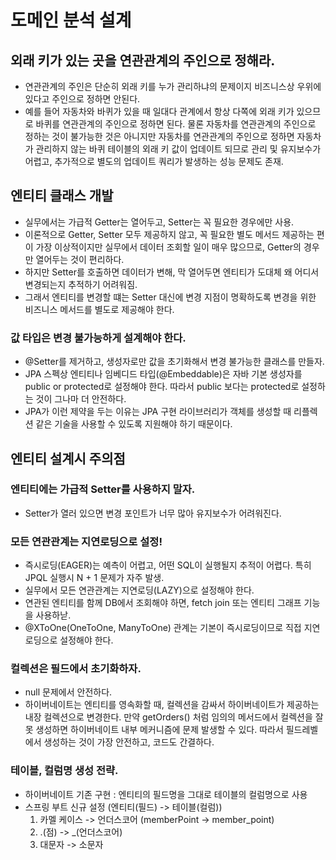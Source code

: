 # 도메인 분석 설계
## 외래 키가 있는 곳을 연관관계의 주인으로 정해라.
- 연관관계의 주인은 단순히 외래 키를 누가 관리하냐의 문제이지 비즈니스상 우위에 있다고 주인으로 정하면 안된다. 
- 예를 들어 자동차와 바퀴가 있을 때 일대다 관계에서 항상 다쪽에 외래 키가 있으므로 바퀴를 연관관계의 주인으로 정하면 된다. 물론
자동차를 연관관계의 주인으로 정하는 것이 불가능한 것은 아니지만 자동차를 연관관계의 주인으로 정하면 자동차가 관리하지 않는 바퀴
테이블의 외래 키 값이 업데이트 되므로 관리 및 유지보수가 어렵고, 추가적으로 별도의 업데이트 쿼리가 발생하는 성능 문제도 존재.

## 엔티티 클래스 개발
- 실무에서는 가급적 Getter는 열어두고, Setter는 꼭 필요한 경우에만 사용.
- 이론적으로 Getter, Setter 모두 제공하지 않고, 꼭 필요한 별도 메서드 제공하는 편이 가장 이상적이지만 실무에서 데이터 
조회할 일이 매우 많으므로, Getter의 경우만 열어두는 것이 편리하다.
- 하지만 Setter를 호출하면 데이터가 변해, 막 열어두면 엔티티가 도대체 왜 어디서 변경되는지 추적하기 어려워짐.
- 그래서 엔티티를 변경할 떄는 Setter 대신에 변경 지점이 명확하도록 변경을 위한 비즈니스 메서드를 별도로 제공해야 한다.

### 값 타입은 변경 불가능하게 설계해야 한다.
- @Setter를 제거하고, 생성자로만 값을 초기화해서 변경 불가능한 클래스를 만들자.
- JPA 스펙상 엔티티나 임베디드 타입(@Embeddable)은 자바 기본 생성자를 public or protected로 설정해야 한다.
따라서 public 보다는 protected로 설정하는 것이 그나마 더 안전하다.
- JPA가 이런 제약을 두는 이유는 JPA 구현 라이브러리가 객체를 생성할 때 리플렉션 같은 기술을 사용할 수 있도록 지원해야 하기
때문이다.

## 엔티티 설계시 주의점
### 엔티티에는 가급적 Setter를 사용하지 말자.
- Setter가 열러 있으면 변경 포인트가 너무 많아 유지보수가 어려워진다.

### 모든 연관관계는 지연로딩으로 설정!
- 즉시로딩(EAGER)는 예측이 어렵고, 어떤 SQL이 실행될지 추적이 어렵다. 특히 JPQL 실행시 N + 1 문제가 자주 발생.
- 실무에서 모든 연관관계는 지연로딩(LAZY)으로 설정해야 한다.
- 연관된 엔티티를 함께 DB에서 조회해야 하면, fetch join 또는 엔티티 그래프 기능을 사용하낟.
- @XToOne(OneToOne, ManyToOne) 관계는 기본이 즉시로딩이므로 직접 지연로딩으로 설정해야 한다.

### 컬렉션은 필드에서 초기화하자.
- null 문제에서 안전하다.
- 하이버네이트는 엔티티를 영속화할 때, 컬렉션을 감싸서 하이버네이트가 제공하는 내장 컬렉션으로 변경한다. 만약 getOrders()
처럼 임의의 메서드에서 컬렉션을 잘못 생성하면 하이버네이트 내부 메커니즘에 문제 발생할 수 있다. 따라서 필드레벨에서 생성하는
것이 가장 안전하고, 코드도 간결하다.

### 테이블, 컬럼명 생성 전략.
- 하이버네이트 기존 구현 : 엔티티의 필드명을 그대로 테이블의 컬럼명으로 사용
- 스프링 부트 신규 설정 (엔티티(필드) -> 테이블(컬럼))
    1. 카멜 케이스 -> 언더스코어 (memberPoint -> member_point)
    2. .(점) -> _(언더스코어)
    3. 대문자 -> 소문자

